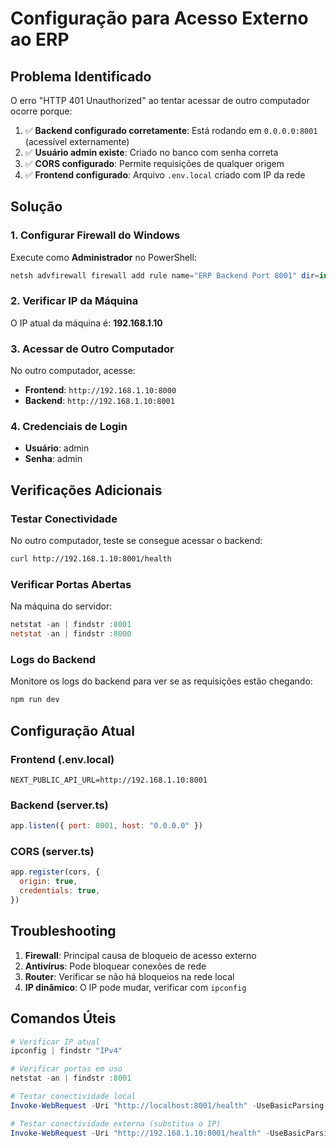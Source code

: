# Configuração para Acesso Externo ao ERP

## Problema Identificado
O erro "HTTP 401 Unauthorized" ao tentar acessar de outro computador ocorre porque:

1. ✅ **Backend configurado corretamente**: Está rodando em `0.0.0.0:8001` (acessível externamente)
2. ✅ **Usuário admin existe**: Criado no banco com senha correta
3. ✅ **CORS configurado**: Permite requisições de qualquer origem
4. ✅ **Frontend configurado**: Arquivo `.env.local` criado com IP da rede

## Solução

### 1. Configurar Firewall do Windows
Execute como **Administrador** no PowerShell:
```powershell
netsh advfirewall firewall add rule name="ERP Backend Port 8001" dir=in action=allow protocol=TCP localport=8001
```

### 2. Verificar IP da Máquina
O IP atual da máquina é: **192.168.1.10**

### 3. Acessar de Outro Computador
No outro computador, acesse:
- **Frontend**: `http://192.168.1.10:8000`
- **Backend**: `http://192.168.1.10:8001`

### 4. Credenciais de Login
- **Usuário**: admin
- **Senha**: admin

## Verificações Adicionais

### Testar Conectividade
No outro computador, teste se consegue acessar o backend:
```bash
curl http://192.168.1.10:8001/health
```

### Verificar Portas Abertas
Na máquina do servidor:
```powershell
netstat -an | findstr :8001
netstat -an | findstr :8000
```

### Logs do Backend
Monitore os logs do backend para ver se as requisições estão chegando:
```bash
npm run dev
```

## Configuração Atual

### Frontend (.env.local)
```
NEXT_PUBLIC_API_URL=http://192.168.1.10:8001
```

### Backend (server.ts)
```javascript
app.listen({ port: 8001, host: "0.0.0.0" })
```

### CORS (server.ts)
```javascript
app.register(cors, {
  origin: true,
  credentials: true,
})
```

## Troubleshooting

1. **Firewall**: Principal causa de bloqueio de acesso externo
2. **Antivírus**: Pode bloquear conexões de rede
3. **Router**: Verificar se não há bloqueios na rede local
4. **IP dinâmico**: O IP pode mudar, verificar com `ipconfig`

## Comandos Úteis

```powershell
# Verificar IP atual
ipconfig | findstr "IPv4"

# Verificar portas em uso
netstat -an | findstr :8001

# Testar conectividade local
Invoke-WebRequest -Uri "http://localhost:8001/health" -UseBasicParsing

# Testar conectividade externa (substitua o IP)
Invoke-WebRequest -Uri "http://192.168.1.10:8001/health" -UseBasicParsing
```